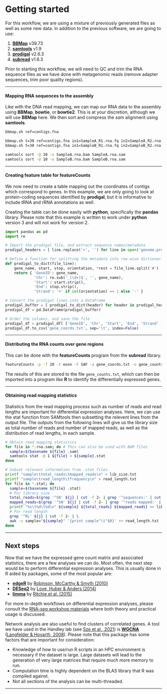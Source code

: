 # Getting started

For this workflow, we are using a mixture of previously generated files as well as some new data. In addition to the previous software, we are going to use:

1. [**BBMap**](https://jgi.doe.gov/data-and-tools/bbtools/bb-tools-user-guide/bbmap-guide/) v39.73
1. [**samtools**](https://github.com/samtools/samtools) v1.9
1. [**prodigal**](https://github.com/hyattpd/Prodigal) v2.6.3
1. [**subread**](http://subread.sourceforge.net/) v1.6.3

Prior to starting this workflow, we will need to QC and trim the RNA sequence files as we have done with metagenomic reads (remove adapter sequences, trim poor quality regions).

----

#### Mapping RNA sequences to the assembly

Like with the DNA read mapping, we can map our RNA data to the assembly using **BBMap**, **bowtie**, or **bowtie2**. This is at your discretion, although we will use **BBMap** here. We then sort and compress the *sam* alignment using **samtools**.

```bash
bbmap.sh ref=contigs.fna

bbmap.sh t=30 ref=contigs.fna in1=SampleA_R1.rna.fq in2=SampleA_R2.rna.fq out=SampleA.rna.sam
bbmap.sh t=30 ref=contigs.fna in1=SampleB_R1.rna.fq in2=SampleB_R2.rna.fq out=SampleB.rna.sam

samtools sort -@ 10 -o SampleA.rna.bam SampleA.rna.sam
samtools sort -@ 10 -o SampleB.rna.bam SampleB.rna.sam
```

----

#### Creating feature table for featureCounts

We now need to create a table mapping out the coordinates of contigs which correspond to genes. In this example, we are only going to look at protein-coding sequences identified by **prodigal**, but it is informative to include tRNA and rRNA annotations as well.

Creating the table can be done easily with **python**, specifically the **pandas** library. Please note that this example is written to work under **python** version 3 and will not work for version 2.

```python
import pandas as pd
import re

# Import the prodigal file, and extract sequence names/metadata
prodigal_headers = [ line.replace('>', '') for line in open('genome.prod.faa', 'r') if '>' in line ]

# Define a function for splitting the metadata into row-wise dictionaries
def prodigal_to_dict(file_line):
    gene_name, start, stop, orientation, *rest = file_line.split('#')
    return { 'GeneID': gene_name, 
             'Chr': re.sub('_[\d+]$', '', gene_name),
             'Start': start.strip(),
             'End': stop.strip(),
             'Strand': '+' if int(orientation) == 1 else '-' }

# Convert the prodigal lines into a DataFrame
prodigal_buffer = [ prodigal_to_dict(header) for header in prodigal_headers ]
prodigal_df = pd.DataFrame(prodigal_buffer)

# Order the columns, and save the file
prodigal_df = prodigal_df[ ['GeneID', 'Chr', 'Start', 'End', 'Strand' ] ]
prodigal_df.to_csv('gene_coords.txt', sep='\t', index=False)
```

----

#### Distributing the RNA counts over gene regions

This can be done with the **featureCounts** program from the **subread** library.

```bash
featureCounts -p -T 20 -t exon -F SAF -a gene_coords.txt -o gene_counts.txt *.rna.bam
```

The results of this are stored to the file `gene_counts.txt`, which can then be imported into a program like **R** to identify the differentially expressed genes.

---

#### Obtaining read mapping statistics

Statistics from the read mapping process such as number of reads and read lengths are important for differential expression analyses. Here, we can use the stat function from SAMtools then subsetting the relevent lines from the output file. The outputs from the following lines will give us the library size as total number of reads and number of mapped reads, as well as the distribution of read lengths, in each sample.

```bash
# Obtain read mapping statistics
for file in *.rna.sam; do # This can also be used with BAM files
  sample=$(basename ${file} .sam)
  samtools stat -@ 1 ${file} > ${sample}.stat
done

# Subset relevent information from .stat files
printf "sample\ttotal_reads\tmapped_reads\n" > lib_size.txt
printf "sample\tread_length\tfrequency\n" > read_length.txt
for file in *.stat; do
  sample=$(basename ${file} .stat)
  # For library size
  total_reads=$(grep '^SN' ${j} | cut -f 2- | grep '^sequences:' | cut -f 2)
  mapped_reads=$(grep '^SN' ${j} | cut -f 2- | grep '^reads mapped:' | cut -f 2)
  printf "%s\t%d\t%d\n" ${sample} ${total_reads} ${mapped_reads} >> lib_size.txt
  # For read length
  grep '^RL' ${j} | cut -f 2- | \ 
  awk -v sample="${sample}" '{print sample"\t"$0}' >> read_length.txt
done
```

---

## Next steps

Now that we have the expressed gene count matrix and associated statistics, there are a few analyses we can do. Most often, the next step would be to perform differential expression analyses. This is usually done in R aided by packages, some of the most popular are: 
  - [**edgeR**](https://bioconductor.org/packages/release/bioc/html/edgeR.html) by [Robinson, McCarthy & Smyth (2010)](https://doi.org/10.1093/bioinformatics/btp616)
  - [**DESeq2**](http://www.bioconductor.org/packages/release/bioc/html/DESeq2.html) by [Love, Huber & Anders (2014)](https://doi.org/10.1186/s13059-014-0550-8)
  - [**limma**](https://bioinf.wehi.edu.au/limma/) by [Ritchie et al. (2015)](https://doi.org/10.1093/nar/gkv007)

For more in-depth workflows on differential expression analyses, please consult the [RNA-seq workshop materials](https://github.com/GenomicsAotearoa/RNA-seq-workshop) where both theory and practical usage is discussed.

Network analysis are also useful to find clusters of correlated genes. A tool we have used in the Handley lab (see [Sze et al., 2021](https://doi.org/10.1038/s41396-020-0676-5)) is [**WGCNA**](https://horvath.genetics.ucla.edu/html/CoexpressionNetwork/Rpackages/WGCNA/) ([Langfelder & Hovarth, 2008](https://doi.org/10.1186/1471-2105-9-559)). Please note that this package has some factors that are important for consideration:
  - Knowledge of how to use/run R scripts in an HPC environment is necessary if the dataset is large. Large datasets will lead to the generation of very large matrices that require much more memory to run. 
  - Computation time is highly dependent on the BLAS library that R was compiled against.
  - Not all sections of the analysis can be multi-threaded.

---

